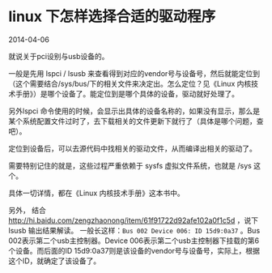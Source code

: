 # linux 下怎样选择合适的驱动程序

2014-04-06

就说关于pci设别与usb设备的。

一般是先用 lspci / lsusb 来查看得到对应的vendor号与设备号，然后就能定位到（这个需要结合/sys/bus/下的相关文件来决定出。怎么定位？见《Linux 内核技术手册》）是哪个设备了。能定位到是哪个具体的设备，驱动就好处理了。

另外lspci 命令使用的时候，会显示出具体的设备名称的，如果没有显示，那么是某个系统配置文件过时了，去下载相关的文件更新下就行了（具体是哪个问题，查吧）。

定位到设备后，可以去源代码中找相关的驱动文件，从而编译出相关的驱动了。

需要特别记住的就是，这些过程严重依赖于 sysfs 虚拟文件系统，也就是 /sys 这个。

具体一切详情，都在《Linux 内核技术手册》这本书中。

另外， 结合 http://hi.baidu.com/zengzhaonong/item/61f91722d92afe102a0f1c5d ，说下lsusb 输出结果解读。
一般长这样：`Bus 002 Device 006: ID 15d9:0a37` 。Bus 002表示第二个usb主控制器。Device 006表示第二个usb主控制器下挂载的第6个设备。而后面的ID 15d9:0a37则是该设备的vendor号与设备号，实际上，根据这个ID，就确定了该设备了。
